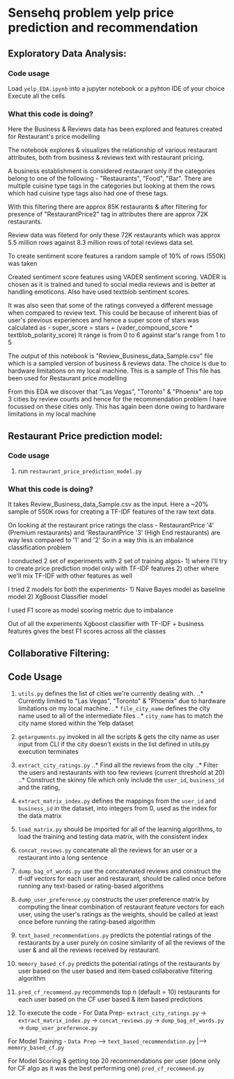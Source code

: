 # Sensehq problem yelp price prediction and recommendation

## Exploratory Data Analysis:

### Code usage
Load `yelp_EDA.ipynb` into a jupyter notebook or a pyhton IDE of your choice
Execute all the cells

### What this code is doing?
Here the Business & Reviews data has been explored and features created for 
Restaurant's price modelling

The notebook explores & visualizes the relationship of various restaurant attributes,
both from business & reviews text with restaurant pricing.

A business establishment is considered restaurant only if the categories belong to 
one of the following - "Restaurants", "Food", "Bar". There are multiple cuisine type
tags in the categories but looking at them the rows which had cuisine type tags also 
had one of these tags. 

With this filtering there are approx 85K restaurants & after filtering for presence of 
"RestaurantPrice2" tag in attributes there are approx 72K restaurants.

Review data was fileterd for only these 72K restaurants which was approx 5.5 million rows
against 8.3 million rows of total reviews data set.

To create sentiment score features a random sample of 10% of rows (550K) was taken

Created sentiment score  features using VADER sentiment scoring. VADER is chosen as it 
is trained and tuned to social media reviews and is better at handling emoticons.
Also have used textblob sentiment scores. 

It was also seen that some of the ratings conveyed a different message when compared
to review text. This could be because of inherent bias of user's previous experiences
and hence a super score of stars was calculated as -
super_score = stars + (vader_compound_score * textblob_polarity_score)
It range is from 0 to 6 against star's range from 1 to 5

The output of this notebook is "Review_Business_data_Sample.csv" file which is a 
sampled version of business & reviews data. The choice is due to hardware
limitations on my local machine. This is a sample of 
This file has been used for Restaurant price modelling

From this EDA we discover that "Las Vegas", "Toronto" & "Phoenix" are top 3 cities 
by review counts and hence for the recommendation problem I have focussed on
these cities only. This has again been done owing to hardware limitations in 
my local machine


## Restaurant Price prediction model:

### Code usage
1. run `restaurant_price_prediction_model.py`

### What this code is doing?
It takes Review_Business_data_Sample.csv as the input. 
Here a ~20% sample of 550K rows for creating a TF-IDF features 
of the raw text data.

On looking at the restaurant price ratings the class - 
RestaurantPrice '4' (Premium restaurants) and 'RestaurantPrice '3' (High End restaurants)
are way less compared to '1' and '2' 
So in a way this is an imbalance classification problem

I conducted 2 set of experiments with 2 set of training algos-
    1) where I'll try to create price prediction model only with TF-IDF features
    2) other where we'll mix TF-IDF with other features as well
    
I tried 2 models for both the experiments-
    1) Naive Bayes model as baseline model
    2) XgBoost Classifier model 
    
I used F1 score as model scoring metric due to imbalance 

Out of all the experiments Xgboost classifier with TF-IDF + business features
gives the best F1 scores across all the classes 


## Collaborative Filtering:

## Code Usage

1. `utils.py` defines the list of  cities  we're currently dealing with. 
..*  Currently limited to "Las Vegas", "Toronto" & "Phoenix" due to hardware limitations on my local machine.
..* `file_city_name` defines the city name used to all of the intermediate files
..* `city_name` has to match the city name stored within the Yelp dataset

2. `getarguments.py` invoked in all the scripts & gets  the city name as user input from CLI
    if the city doesn't exists in the list defined in utils.py execution terminates

3. `extract_city_ratings.py` 
..* Find all the reviews from the city
..* Filter the users and restaurants with too few reviews (current threshold at 20)
..* Construct the skinny file which only include the `user_id`, `business_id` and the rating, 

4. `extract_matrix_index.py` defines the mappings from the `user_id` and `business_id` in the dataset, into integers from 0, used as the index for the data matrix

5. `load_matrix.py` should be imported for all of the learning algorithms, to load the training and testing data matrix, with the consistent index

6. `concat_reviews.py` concatenate all the reviews for an user or a restaurant into a long sentence

7. `dump_bag_of_words.py` use the concatenated reviews and construct the tf-idf vectors for each user and restaurant, should be called once before running any text-based or rating-based algorithms

8. `dump_user_preference.py` constructs the user preference matrix by computing the linear combination of restaurant feature vectors for each user, using the user's ratings as the weights, should be called at least once before running the rating-based algorithm

9. `text_based_recommendations.py` predicts the potential ratings of the restaurants by a user  purely on cosine similarity  of all the reviews  of the user & and all the reviews received by restaurant.

10. `memory_based_cf.py` predicts the potential ratings of the restaurants by user based on the user based and item based collaborative 
filtering algorithm

11. `pred_cf_recommend.py` recommends top n (default = 10) restaurants for each user based on the CF user based & item based predictions 

12. To execute the code -
For Data Prep-
 `extract_city_ratings.py` -> `extract_matrix_index.py` -> `concat_reviews.py` -> `dump_bag_of_words.py`
 -> `dump_user_preference.py` 

 For Model Training -
 `Data Prep` --> `text_based_recommendation.py`
            |--> `memory_based_cf.py`

For Model Scoring & getting top 20 recommendations per user (done only for CF algo as it was the best performing one)
`pred_cf_recommend.py` 
 